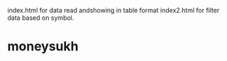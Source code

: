 index.html for data read andshowing in table format
index2.html for filter data based on symbol.
# moneysukh
